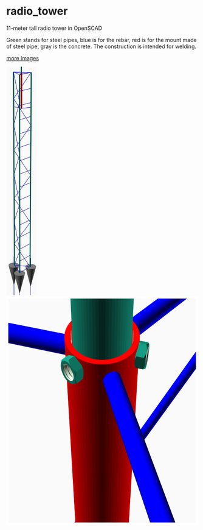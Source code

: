 # radio_tower
11-meter tall radio tower in OpenSCAD

Green stands for steel pipes, blue is for the rebar, red is for the mount made of steel pipe, gray is the concrete. The construction is intended for welding.

[more images](doc/)

<img src="doc/tower_radio.png" height="600">

<img src="doc/tower_radio_mount-clamp.png" height="600">


